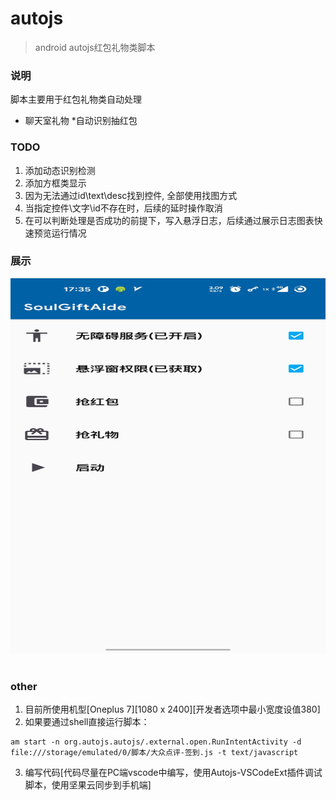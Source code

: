 # autojs
> android autojs红包礼物类脚本

### 说明
脚本主要用于红包礼物类自动处理

* 聊天室礼物
*自动识别抽红包



### TODO
1. 添加动态识别检测
2. 添加方框类显示
3. 因为无法通过id\text\desc找到控件, 全部使用找图方式
4. 当指定控件\文字\id不存在时，后续的延时操作取消
5. 在可以判断处理是否成功的前提下，写入悬浮日志，后续通过展示日志图表快速预览运行情况



### 展示
<div align=center><img height="600" width="1000" src="https://github.com/Lirubn/SoulGiftAide/blob/main/Main.jpg"/></div>
<br>




### other
1. 目前所使用机型[Oneplus 7][1080 x 2400][开发者选项中最小宽度设值380]
2. 如果要通过shell直接运行脚本：
```
am start -n org.autojs.autojs/.external.open.RunIntentActivity -d file:///storage/emulated/0/脚本/大众点评-签到.js -t text/javascript
```
3. 编写代码[代码尽量在PC端vscode中编写，使用Autojs-VSCodeExt插件调试脚本，使用坚果云同步到手机端]
